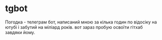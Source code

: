 # tgbot
Погодка - телеграм бот, написаний мною за кілька годин по відосіку на ютубі і забутий на міліард років.
вот зараз пробую освоїти гітхаб завдяки йому.
